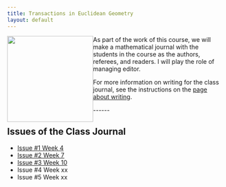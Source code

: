 ```yaml
---
title: Transactions in Euclidean Geometry
layout: default
---
```


<img src="{{ site.baseurl }}/images/teg_cover1.png" height="200" style="float:left;">

As part of the work of this course, we will make a mathematical journal with
the students in the course as the authors, referees, and readers. I will play
the role of managing editor.

For more information on writing for the class journal, see the instructions on
the [page about writing][writing].

[writing]: {{site.baseurl}}/writing/


<div class="row">
</div>
------

## Issues of the Class Journal

- [Issue #1 Week 4]({{site.baseurl}}/journal/2014F/issue01/TEG01.pdf)
- [Issue #2 Week 7]({{site.baseurl}}/journal/2014F/issue02/TEG02.pdf)
- [Issue #3 Week 10]({{site.baseurl}}/journal/2014/issue03/TEG03.pdf)
- Issue #4 Week xx
- Issue #5 Week xx
